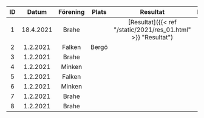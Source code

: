 | ID   | Datum     | Förening    | Plats       | Resultat    | Evenmangsvärd   |
| :--: | :------:  | :---------: | :---------: | :---------: | :-------------: |
| 1    | 18.4.2021 | Brahe       |             | [Resultat]({{< ref "/static/2021/res_01.html" >}} "Resultat")|      |
| 2    | 1.2.2021  | Falken      |  Bergö           |             |                 |
| 3    | 1.2.2021  | Brahe       |             |             |                 |
| 4    | 1.2.2021  | Minken      |             |             |                 |
| 5    | 1.2.2021  | Falken      |             |             |                 |
| 6    | 1.2.2021  | Minken      |             |             |                 |
| 7    | 1.2.2021  | Brahe       |             |             |                 |
| 8    | 1.2.2021  | Brahe       |             |             |                 |
